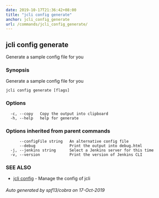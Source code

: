 ```yaml
---
date: 2019-10-17T21:36:42+08:00
title: "jcli config generate"
anchor: jcli_config_generate
url: /commands/jcli_config_generate/
---
```

## jcli config generate

Generate a sample config file for you

### Synopsis

Generate a sample config file for you

```
jcli config generate [flags]
```

### Options

```
  -c, --copy   Copy the output into clipboard
  -h, --help   help for generate
```

### Options inherited from parent commands

```
      --configFile string   An alternative config file
      --debug               Print the output into debug.html
  -j, --jenkins string      Select a Jenkins server for this time
  -v, --version             Print the version of Jenkins CLI
```

### SEE ALSO

* [jcli config](/commands/jcli_config/)	 - Manage the config of jcli

###### Auto generated by spf13/cobra on 17-Oct-2019
